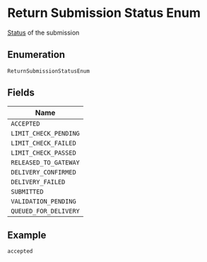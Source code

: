 
# Return Submission Status Enum

[Status](http://draft-api-docs.form3.tech/api.html#enumerations-payment-submission-status) of the submission

## Enumeration

`ReturnSubmissionStatusEnum`

## Fields

| Name |
|  --- |
| `ACCEPTED` |
| `LIMIT_CHECK_PENDING` |
| `LIMIT_CHECK_FAILED` |
| `LIMIT_CHECK_PASSED` |
| `RELEASED_TO_GATEWAY` |
| `DELIVERY_CONFIRMED` |
| `DELIVERY_FAILED` |
| `SUBMITTED` |
| `VALIDATION_PENDING` |
| `QUEUED_FOR_DELIVERY` |

## Example

```
accepted
```

